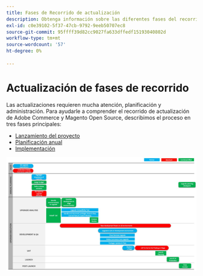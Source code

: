 ```yaml
---
title: Fases de Recorrido de actualización
description: Obtenga información sobre las diferentes fases del recorrido de actualización para proyectos de Adobe Commerce y de Magento Open Source.
exl-id: c0e39102-5f37-47cb-9792-9eeb50707ec8
source-git-commit: 95ffff39d82cc9027fa633dffedf15193040802d
workflow-type: tm+mt
source-wordcount: '57'
ht-degree: 0%

---
```


# Actualización de fases de recorrido

Las actualizaciones requieren mucha atención, planificación y administración. Para ayudarle a comprender el recorrido de actualización de Adobe Commerce y Magento Open Source, describimos el proceso en tres fases principales:

- [Lanzamiento del proyecto](project-launch.md)
- [Planificación anual](annual-planning.md)
- [Implementación](implementation.md)

![](../../assets/upgrade-guide/upgrade-journey-phases.svg)
